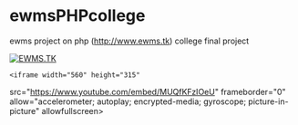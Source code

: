 # ewmsPHPcollege
ewms project on php (http://www.ewms.tk) college final project


[![EWMS.TK](https://i.imgur.com/qJcdwIz.png)](https://www.youtube.com/watch?v=J3L9g82us1g "EWMS.TK")

    <iframe width="560" height="315"
src="https://www.youtube.com/embed/MUQfKFzIOeU" 
frameborder="0" 
allow="accelerometer; autoplay; encrypted-media; gyroscope; picture-in-picture" 
allowfullscreen></iframe>

